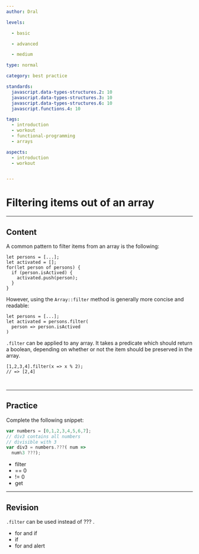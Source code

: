 ```yaml
---
author: Dral

levels:

  - basic

  - advanced

  - medium

type: normal

category: best practice

standards:
  javascript.data-types-structures.2: 10
  javascript.data-types-structures.3: 10
  javascript.data-types-structures.6: 10
  javascript.functions.4: 10

tags:
  - introduction
  - workout
  - functional-programming
  - arrays

aspects:
  - introduction
  - workout


---
```


# Filtering items out of an array

---
## Content

A common pattern to filter items from an array is the following:

```
let persons = [...];
let activated = [];
for(let person of persons) {
  if (person.isActived) {
    activated.push(person);
  }
}
```
However, using the `Array::filter` method is generally more concise and readable:

```
let persons = [...];
let activated = persons.filter(
  person => person.isActived
)
```

`.filter` can be applied to any array. It takes a predicate which should return a boolean, depending on whether or not the item should be preserved in the array.

```
[1,2,3,4].filter(x => x % 2);
// => [2,4]



```

---
## Practice

Complete the following snippet:
```javascript
var numbers = [0,1,2,3,4,5,6,7];
// div3 contains all numbers
// divisible with 3
var div3 = numbers.???( num =>
  num%3 ???);
```

* filter
* == 0
* != 0
* get

---
## Revision

`.filter`  can be used instead of ??? .


* for and if
* if
* for and alert
 
 